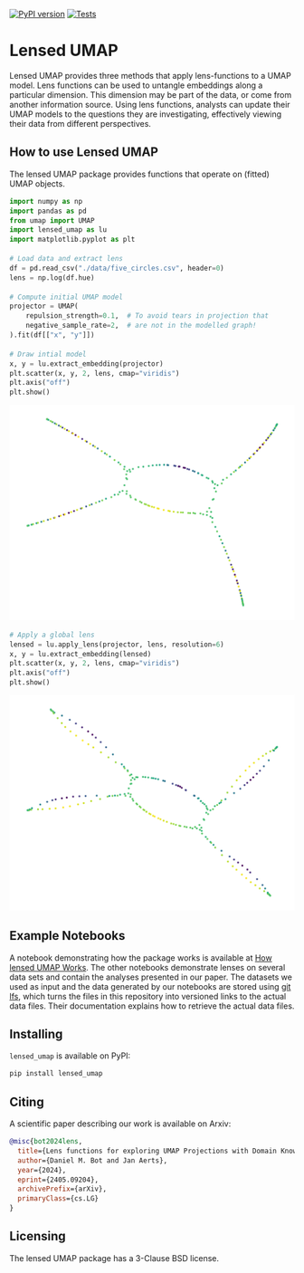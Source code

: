 [![PyPI version](https://badge.fury.io/py/lensed-umap.svg)](https://badge.fury.io/py/lensed-umap)
[![Tests](https://github.com/vda-lab/lensed_umap/actions/workflows/Tests.yml/badge.svg)](https://github.com/vda-lab/lensed_umap/actions/workflows/Tests.yml)

# Lensed UMAP

Lensed UMAP provides three methods that apply lens-functions to a UMAP model.
Lens functions can be used to untangle embeddings along a particular dimension.
This dimension may be part of the data, or come from another information source.
Using lens functions, analysts can update their UMAP models to the questions
they are investigating, effectively viewing their data from different
perspectives. 

## How to use Lensed UMAP

The lensed UMAP package provides functions that operate on (fitted) UMAP
objects.

```python
import numpy as np
import pandas as pd
from umap import UMAP
import lensed_umap as lu
import matplotlib.pyplot as plt

# Load data and extract lens
df = pd.read_csv("./data/five_circles.csv", header=0)
lens = np.log(df.hue)

# Compute initial UMAP model
projector = UMAP(
    repulsion_strength=0.1,  # To avoid tears in projection that
    negative_sample_rate=2,  # are not in the modelled graph!
).fit(df[["x", "y"]])

# Draw intial model
x, y = lu.extract_embedding(projector)
plt.scatter(x, y, 2, lens, cmap="viridis")
plt.axis("off")
plt.show()
```

![Initial UMAP model](docs/_static/initial_umap.png)

```python
# Apply a global lens
lensed = lu.apply_lens(projector, lens, resolution=6)
x, y = lu.extract_embedding(lensed)
plt.scatter(x, y, 2, lens, cmap="viridis")
plt.axis("off")
plt.show()
```

![Lensed model](docs/_static/lensed_umap.png)


## Example Notebooks

A notebook demonstrating how the package works is available at 
[How lensed UMAP Works](https://nbviewer.org/github/vda-lab/lensed_umap/blob/master/notebooks/01_How_lensed_UMAP_works.ipynb).
The other notebooks demonstrate lenses on several data sets and contain the
analyses presented in our paper. The datasets we used as input and the data
generated by our notebooks are stored using [git lfs](https://git-lfs.com/),
which turns the files in this repository into versioned links to the actual data
files. Their documentation explains how to retrieve the actual data files.

## Installing

`lensed_umap` is available on PyPI:

```bash
pip install lensed_umap
```

## Citing

A scientific paper describing our work is available on Arxiv:

```bibtex
@misc{bot2024lens,
  title={Lens functions for exploring UMAP Projections with Domain Knowledge}, 
  author={Daniel M. Bot and Jan Aerts},
  year={2024},
  eprint={2405.09204},
  archivePrefix={arXiv},
  primaryClass={cs.LG}
}
```

## Licensing

The lensed UMAP package has a 3-Clause BSD license.
